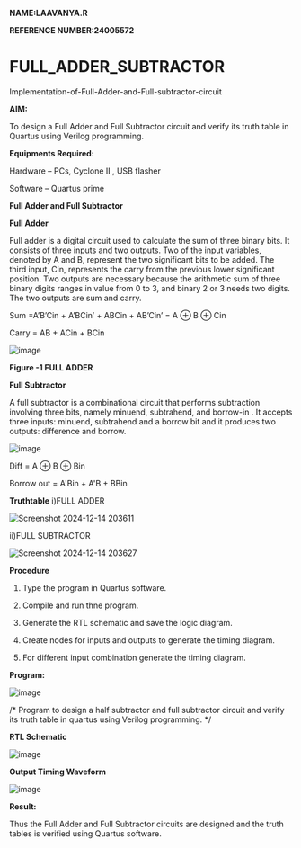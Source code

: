 **NAME:LAAVANYA.R**

**REFERENCE NUMBER:24005572**

# FULL_ADDER_SUBTRACTOR

Implementation-of-Full-Adder-and-Full-subtractor-circuit

**AIM:**

To design a Full Adder and Full Subtractor circuit and verify its truth table in Quartus using Verilog programming.

**Equipments Required:**

Hardware – PCs, Cyclone II , USB flasher

Software – Quartus prime

**Full Adder and Full Subtractor**

**Full Adder**

Full adder is a digital circuit used to calculate the sum of three binary bits. It consists of three inputs and two outputs. Two of the input variables, denoted by A and B, represent the two significant bits to be added. The third input, Cin, represents the carry from the previous lower significant position. Two outputs are necessary because the arithmetic sum of three binary digits ranges in value from 0 to 3, and binary 2 or 3 needs two digits. The two outputs are sum and carry.

Sum =A’B’Cin + A’BCin’ + ABCin + AB’Cin’ = A ⊕ B ⊕ Cin 

Carry = AB + ACin + BCin

![image](https://github.com/naavaneetha/FULL_ADDER_SUBTRACTOR/assets/154305477/0f30ba51-5ffb-4198-845f-18e054f675e7)

**Figure -1 FULL ADDER**

**Full Subtractor**

A full subtractor is a combinational circuit that performs subtraction involving three bits, namely minuend, subtrahend, and borrow-in . It accepts three inputs: minuend, subtrahend and a borrow bit and it produces two outputs: difference and borrow.

![image](https://github.com/naavaneetha/FULL_ADDER_SUBTRACTOR/assets/154305477/02b24f51-ab51-4304-9ad6-7b81ffc1ead5)

Diff = A ⊕ B ⊕ Bin 

Borrow out = A'Bin + A'B + BBin

**Truthtable**
i)FULL ADDER

![Screenshot 2024-12-14 203611](https://github.com/user-attachments/assets/e0c42598-d2ef-40c0-b67f-40b951be213d)

ii)FULL SUBTRACTOR

![Screenshot 2024-12-14 203627](https://github.com/user-attachments/assets/5757c65d-d5ab-43fc-b28c-0930901bbe58)



**Procedure**
1. Type the program in Quartus software.

2. Compile and run thne program.

3. Generate the RTL schematic and save the logic diagram.

4. Create nodes for inputs and outputs to generate the timing diagram.

5. For different input combination generate the timing diagram.

**Program:**

![image](https://github.com/user-attachments/assets/24cb2b1a-3e76-4bed-8786-b0661834c043)


/* Program to design a half subtractor and full subtractor circuit and verify its truth table in quartus using Verilog programming. 
*/

**RTL Schematic**

![image](https://github.com/user-attachments/assets/47d32921-a3d2-418c-8bf9-bde9ba688b6d)

**Output Timing Waveform**

![image](https://github.com/user-attachments/assets/b3351160-61a3-480d-83a6-e9ea5e48f0bb)


**Result:**

Thus the Full Adder and Full Subtractor circuits are designed and the truth tables is verified using Quartus software.



